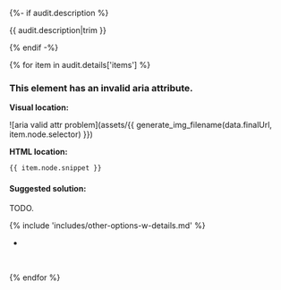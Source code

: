 {%- if audit.description %}

{{ audit.description|trim }}

{% endif -%}

{% for item in audit.details['items'] %}

### This element has an invalid aria attribute.

__Visual location:__

![aria valid attr problem](assets/{{ generate_img_filename(data.finalUrl, item.node.selector) }})


__HTML location:__

```html
{{ item.node.snippet }}
```

#### Suggested solution:

TODO.

{% include 'includes/other-options-w-details.md' %}

-
<br>

{% endfor %}

<br>